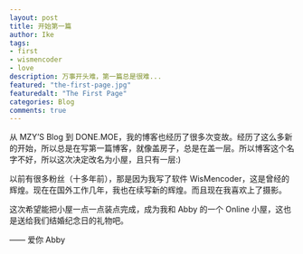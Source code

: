 ```yaml
---
layout: post
title: 开始第一篇
author: Ike
tags: 
- first
- wismencoder
- love
description: 万事开头难，第一篇总是很难...
featured: "the-first-page.jpg"
featuredalt: "The First Page"
categories: Blog
comments: true
---
```


从 MZY’S Blog 到 DONE.MOE，我的博客也经历了很多次变故。经历了这么多新的开始，所以总是在写第一篇博客，就像盖房子，总是在盖一层。所以博客这个名字不好，所以这次决定改名为小屋，且只有一层:)

以前有很多粉丝（十多年前），那是因为我写了软件 WisMencoder，这是曾经的辉煌。现在在国外工作几年，我也在续写新的辉煌。而且现在我喜欢上了摄影。

这次希望能把小屋一点一点装点完成，成为我和 Abby 的一个 Online 小屋，这也是送给我们结婚纪念日的礼物吧。

—— 爱你 Abby